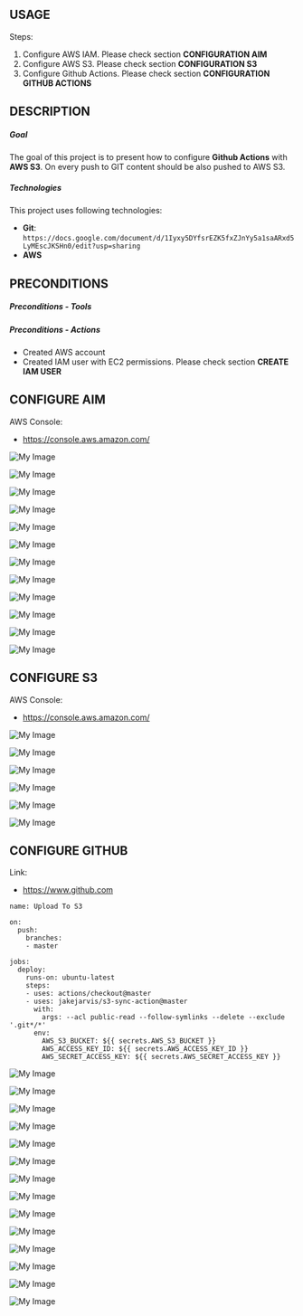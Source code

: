 USAGE
-----

Steps:
1. Configure AWS IAM. Please check section **CONFIGURATION AIM**
1. Configure AWS S3. Please check section **CONFIGURATION S3**
1. Configure Github Actions. Please check section **CONFIGURATION GITHUB ACTIONS**


DESCRIPTION
-----------

##### Goal
The goal of this project is to present how to configure **Github Actions** with **AWS S3**. On every push to GIT content should be also pushed to AWS S3.

##### Technologies
This project uses following technologies:
* **Git**: `https://docs.google.com/document/d/1Iyxy5DYfsrEZK5fxZJnYy5a1saARxd5LyMEscJKSHn0/edit?usp=sharing`
* **AWS**


PRECONDITIONS
-------------

##### Preconditions - Tools

##### Preconditions - Actions
* Created AWS account 
* Created IAM user with EC2 permissions. Please check section **CREATE IAM USER**


CONFIGURE AIM
-------------

AWS Console:
* https://console.aws.amazon.com/

![My Image](readme-images/aim-01.png)

![My Image](readme-images/aim-02.png)

![My Image](readme-images/aim-03.png)

![My Image](readme-images/aim-04.png)

![My Image](readme-images/aim-05.png)

![My Image](readme-images/aim-06.png)

![My Image](readme-images/aim-07.png)

![My Image](readme-images/aim-08.png)

![My Image](readme-images/aim-09.png)

![My Image](readme-images/aim-10.png)

![My Image](readme-images/aim-11.png)

![My Image](readme-images/aim-12.png)


CONFIGURE S3
-------------

AWS Console:
* https://console.aws.amazon.com/

![My Image](readme-images/s3-01.png)

![My Image](readme-images/s3-02.png)

![My Image](readme-images/s3-03.png)

![My Image](readme-images/s3-04.png)

![My Image](readme-images/s3-05.png)

![My Image](readme-images/s3-06.png)


CONFIGURE GITHUB
----------------

Link:
* https://www.github.com

```
name: Upload To S3

on:
  push:
    branches:
    - master

jobs:
  deploy:
    runs-on: ubuntu-latest
    steps:
    - uses: actions/checkout@master
    - uses: jakejarvis/s3-sync-action@master
      with:
        args: --acl public-read --follow-symlinks --delete --exclude '.git*/*'
      env:
        AWS_S3_BUCKET: ${{ secrets.AWS_S3_BUCKET }}
        AWS_ACCESS_KEY_ID: ${{ secrets.AWS_ACCESS_KEY_ID }}
        AWS_SECRET_ACCESS_KEY: ${{ secrets.AWS_SECRET_ACCESS_KEY }}
```

![My Image](readme-images/github-01.png)

![My Image](readme-images/github-02.png)

![My Image](readme-images/github-03.png)

![My Image](readme-images/github-04.png)

![My Image](readme-images/github-05.png)

![My Image](readme-images/github-06.png)

![My Image](readme-images/github-07.png)

![My Image](readme-images/github-08.png)

![My Image](readme-images/github-09.png)

![My Image](readme-images/github-10.png)

![My Image](readme-images/github-11.png)

![My Image](readme-images/github-12.png)

![My Image](readme-images/github-13.png)

![My Image](readme-images/github-14.png)